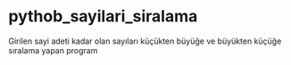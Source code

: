 # pythob_sayilari_siralama
Girilen sayi adeti kadar olan sayıları küçükten büyüğe ve büyükten küçüğe sıralama yapan program
